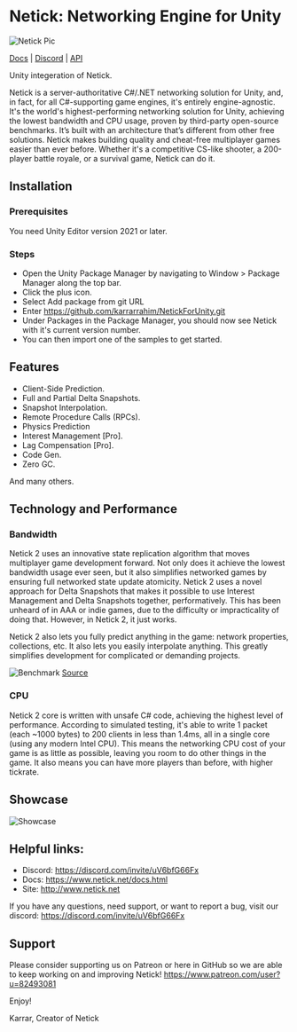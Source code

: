 # Netick: Networking Engine for Unity

![Netick Pic](https://i.ibb.co/QbCLKD3/Netick-Github.png)

[Docs](https://netick.net/docs/2/index.html)        |        [Discord](https://discord.com/invite/uV6bfG66Fx)        |        [API](https://netick.net/docs/2/api/index.html)

Unity integeration of Netick.

Netick is a server-authoritative C#/.NET networking solution for Unity, and, in fact, for all C#-supporting game engines, it's entirely engine-agnostic. It's the world's highest-performing networking solution for Unity, achieving the lowest bandwidth and CPU usage, proven by third-party open-source benchmarks. It’s built with an architecture that’s different from other free solutions. Netick makes building quality and cheat-free multiplayer games easier than ever before. Whether it's a competitive CS-like shooter, a 200-player battle royale, or a survival game, Netick can do it. 

## Installation

### Prerequisites
You need Unity Editor version 2021 or later.

### Steps
- Open the Unity Package Manager by navigating to Window > Package Manager along the top bar.
- Click the plus icon.
- Select Add package from git URL
- Enter https://github.com/karrarrahim/NetickForUnity.git
- Under Packages in the Package Manager, you should now see Netick with it's current version number.
- You can then import one of the samples to get started.


## Features
  * Client-Side Prediction.
  * Full and Partial Delta Snapshots.
  * Snapshot Interpolation.
  * Remote Procedure Calls (RPCs).
  * Physics Prediction
  * Interest Management [Pro].
  * Lag Compensation [Pro].
  * Code Gen.
  * Zero GC.

And many others.

## Technology and Performance
### Bandwidth
Netick 2 uses an innovative state replication algorithm that moves multiplayer game development forward. Not only does it achieve the lowest bandwidth usage ever seen, but it also simplifies networked games by ensuring full networked state update atomicity. Netick 2 uses a novel approach for Delta Snapshots that makes it possible to use Interest Management and Delta Snapshots together, performatively. This has been unheard of in AAA or indie games, due to the difficulty or impracticality of doing that. However, in Netick 2, it just works.

Netick 2 also lets you fully predict anything in the game: network properties, collections, etc. It also lets you easily interpolate anything. This greatly simplifies development for complicated or demanding projects.

![Benchmark](https://i.ibb.co/3cwvNjk/chart-1.png)
[Source](https://github.com/StinkySteak/unity-netcode-benchmark)

### CPU

Netick 2 core is written with unsafe C# code, achieving the highest level of performance. According to simulated testing, it's able to write 1 packet (each ~1000 bytes) to 200 clients in less than 1.4ms, all in a single core (using any modern Intel CPU). This means the networking CPU cost of your game is as little as possible, leaving you room to do other things in the game. It also means you can have more players than before, with higher tickrate.


## Showcase
![Showcase](https://i.ibb.co/gPMHc7G/netick-games2.png)


## Helpful links:
  * Discord: https://discord.com/invite/uV6bfG66Fx
  * Docs: https://www.netick.net/docs.html
  * Site: http://www.netick.net

If you have any questions, need support, or want to report a bug, visit our discord: 
https://discord.com/invite/uV6bfG66Fx
 
## Support
Please consider supporting us on Patreon or here in GitHub so we are able to keep working on and improving Netick!
https://www.patreon.com/user?u=82493081

Enjoy!

Karrar,
Creator of Netick